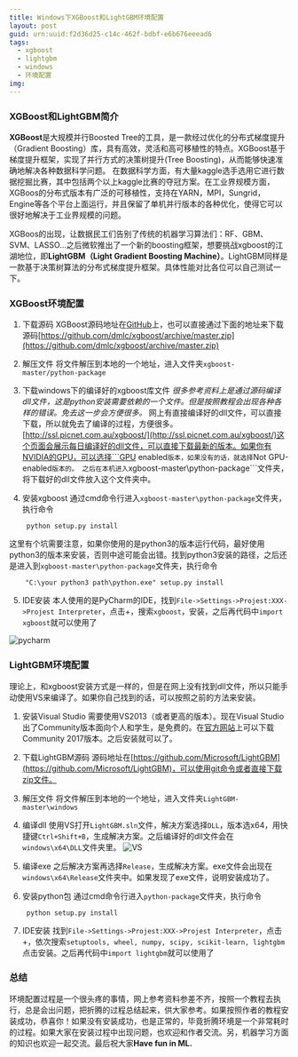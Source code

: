 ```yaml
---
title: Windows下XGBoost和LightGBM环境配置
layout: post
guid: urn:uuid:f2d36d25-c14c-462f-bdbf-e6b676eeead6
tags:
  - xgboost
  - lightgbm
  - windows
  - 环境配置
img: 
---
```


### XGBoost和LightGBM简介

**XGBoost**是大规模并行Boosted Tree的工具，是一款经过优化的分布式梯度提升（Gradient Boosting）库，具有高效，灵活和高可移植性的特点。XGBoost基于梯度提升框架，实现了并行方式的决策树提升(Tree Boosting)，从而能够快速准确地解决各种数据科学问题。
在数据科学方面，有大量kaggle选手选用它进行数据挖掘比赛，其中包括两个以上kaggle比赛的夺冠方案。在工业界规模方面，XGBoos的分布式版本有广泛的可移植性，支持在YARN，MPI，Sungrid，Engine等各个平台上面运行，并且保留了单机并行版本的各种优化，使得它可以很好地解决于工业界规模的问题。

XGBoos的出现，让数据民工们告别了传统的机器学习算法们：RF、GBM、SVM、LASSO...之后微软推出了一个新的boosting框架，想要挑战xgboost的江湖地位，即**LightGBM（Light Gradient Boosting Machine）**。LightGBM同样是一款基于决策树算法的分布式梯度提升框架。具体性能对比各位可以自己测试一下。

### XGBoost环境配置

1. 下载源码
XGBoost源码地址在[GitHub](https://github.com/dmlc/xgboost/)上，也可以直接通过下面的地址来下载源码[https://github.com/dmlc/xgboost/archive/master.zip](https://github.com/dmlc/xgboost/archive/master.zip)

2. 解压文件
将文件解压到本地的一个地址，进入文件夹```xgboost-master/python-package```

3. 下载windows下的编译好的xgboost库文件
*很多参考资料上是通过源码编译dll文件，这是python安装需要依赖的一个文件。但是按照教程会出现各种各样的错误。免去这一步会方便很多。*
网上有直接编译好的dll文件，可以直接下载，所以就免去了编译的过程，方便很多。[http://ssl.picnet.com.au/xgboost/](http://ssl.picnet.com.au/xgboost/)这个页面会展示每日编译好的dll文件，可以直接下载最新的版本。如果你有NVIDIA的GPU，可以选择```GPU enabled```版本，如果没有的话，就选择```Not GPU-enabled```版本的。
之后在本机进入```xgboost-master\python-package```文件夹，将下载好的dll文件放入这个文件夹中。

4. 安装xgboost
通过cmd命令行进入```xgboost-master\python-package```文件夹，执行命令

		python setup.py install
这里有个坑需要注意，如果你使用的是python3的版本运行代码，最好使用python3的版本来安装，否则中途可能会出错。找到python3安装的路径，之后还是进入到```xgboost-master\python-package```文件夹，执行命令

		"C:\your python3 path\python.exe" setup.py install

5. IDE安装
本人使用的是PyCharm的IDE，找到```File->Settings->Projest:XXX->Projest Interpreter```，点击+，搜索```xgboost```，安装，之后再代码中```import xgboost```就可以使用了

![pycharm](https://blog-1253353025.cos.ap-chengdu.myqcloud.com/20180107/2018010701.png)


### LightGBM环境配置

理论上，和xgboost安装方式是一样的，但是在网上没有找到dll文件，所以只能手动使用VS来编译了。如果你自己找到的话，可以按照之前的方法来安装。

1. 安装Visual Studio
需要使用VS2013（或者更高的版本）。现在Visual Studio出了Community版本面向个人和学生，是免费的。在[官方网站](https://www.visualstudio.com/zh-hans/downloads/)上可以下载Community 2017版本。之后安装就可以了。

2. 下载LightGBM源码
源码地址在[https://github.com/Microsoft/LightGBM](https://github.com/Microsoft/LightGBM)，可以使用git命令或者直接下载zip文件。

3. 解压文件
将文件解压到本地的一个地址，进入文件夹```LightGBM-master\windows```

4. 编译dll
使用VS打开```LightGBM.sln```文件，解决方案选择```DLL```，版本选x64，用快捷键```Ctrl+Shift+B```，生成解决方案。之后编译好的dll文件会在```windows\x64\DLL```文件夹里。
![VS](https://blog-1253353025.cos.ap-chengdu.myqcloud.com/20180107/2018010702.png)

5. 编译exe
之后解决方案再选择```Release```，生成解决方案。exe文件会出现在```windows\x64\Release```文件夹中。如果发现了exe文件，说明安装成功了。

6. 安装python包
通过cmd命令行进入```python-package```文件夹，执行命令
		
		python setup.py install

5. IDE安装
找到```File->Settings->Projest:XXX->Projest Interpreter```，点击+，依次搜索```setuptools, wheel, numpy, scipy, scikit-learn, lightgbm```点击安装。之后再代码中```import lightgbm```就可以使用了


### 总结
环境配置过程是一个很头疼的事情，网上参考资料参差不齐，按照一个教程去执行，总是会出问题，把折腾的过程总结起来，供大家参考。如果按照作者的教程安装成功，恭喜你！如果没有安装成功，也是正常的，毕竟折腾环境是一个非常耗时的过程。如果大家在安装过程中出现问题，也欢迎和作者交流。另，机器学习方面的知识也欢迎一起交流。最后祝大家**Have fun in ML.**




